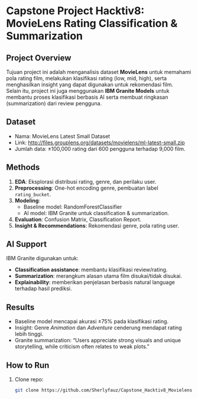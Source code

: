 # Capstone Project Hacktiv8: MovieLens Rating Classification & Summarization

## Project Overview
Tujuan project ini adalah menganalisis dataset **MovieLens** untuk memahami pola rating film, melakukan klasifikasi rating (low, mid, high), serta menghasilkan insight yang dapat digunakan untuk rekomendasi film.  
Selain itu, project ini juga menggunakan **IBM Granite Models** untuk membantu proses klasifikasi berbasis AI serta membuat ringkasan (summarization) dari review pengguna.

## Dataset
- Nama: MovieLens Latest Small Dataset
- Link: http://files.grouplens.org/datasets/movielens/ml-latest-small.zip
- Jumlah data: ±100,000 rating dari 600 pengguna terhadap 9,000 film.

## Methods
1. **EDA**: Eksplorasi distribusi rating, genre, dan perilaku user.  
2. **Preprocessing**: One-hot encoding genre, pembuatan label `rating_bucket`.  
3. **Modeling**:  
   - Baseline model: RandomForestClassifier  
   - AI model: IBM Granite untuk classification & summarization.  
4. **Evaluation**: Confusion Matrix, Classification Report.  
5. **Insight & Recommendations**: Rekomendasi genre, pola rating user.  

## AI Support
IBM Granite digunakan untuk:  
- **Classification assistance**: membantu klasifikasi review/rating.  
- **Summarization**: merangkum alasan utama film disukai/tidak disukai.  
- **Explainability**: memberikan penjelasan berbasis natural language terhadap hasil prediksi.

## Results
- Baseline model mencapai akurasi ±75% pada klasifikasi rating.  
- Insight: Genre *Animation* dan *Adventure* cenderung mendapat rating lebih tinggi.  
- Granite summarization: “Users appreciate strong visuals and unique storytelling, while criticism often relates to weak plots.”

## How to Run
1. Clone repo:  
   ```bash
   git clone https://github.com/Sherlyfauz/Capstone_Hacktiv8_Movielens
